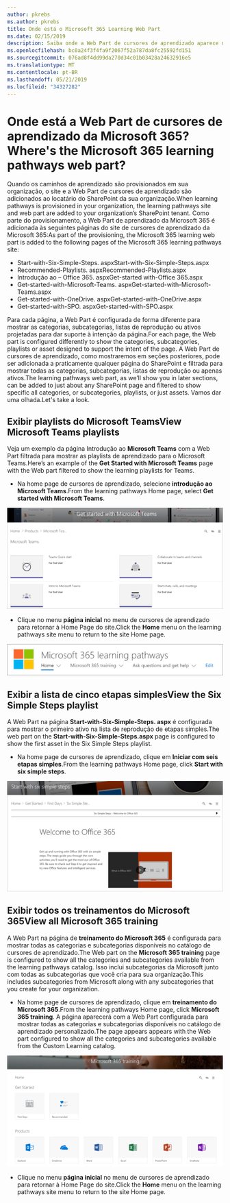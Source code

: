 ```yaml
---
author: pkrebs
ms.author: pkrebs
title: Onde está o Microsoft 365 Learning Web Part
ms.date: 02/15/2019
description: Saiba onde a Web Part de cursores de aprendizado aparece no site de cursores de aprendizado
ms.openlocfilehash: bc0a24f3f4fa9f2067f52a787da8fc25592fd151
ms.sourcegitcommit: 076ad8f4dd99da270d34c01b03428a24632916e5
ms.translationtype: MT
ms.contentlocale: pt-BR
ms.lasthandoff: 05/21/2019
ms.locfileid: "34327282"
---
```

# <a name="wheres-the-microsoft-365-learning-pathways-web-part"></a><span data-ttu-id="e02c9-103">Onde está a Web Part de cursores de aprendizado da Microsoft 365?</span><span class="sxs-lookup"><span data-stu-id="e02c9-103">Where's the Microsoft 365 learning pathways web part?</span></span>

<span data-ttu-id="e02c9-104">Quando os caminhos de aprendizado são provisionados em sua organização, o site e a Web Part de cursores de aprendizado são adicionados ao locatário do SharePoint da sua organização.</span><span class="sxs-lookup"><span data-stu-id="e02c9-104">When learning pathways is provisioned in your organization, the learning pathways site and web part are added to your organization’s SharePoint tenant.</span></span> <span data-ttu-id="e02c9-105">Como parte do provisionamento, a Web Part de aprendizado da Microsoft 365 é adicionada às seguintes páginas do site de cursores de aprendizado da Microsoft 365:</span><span class="sxs-lookup"><span data-stu-id="e02c9-105">As part of the provisioning, the Microsoft 365 learning web part is added to the following pages of the Microsoft 365 learning pathways site:</span></span>

- <span data-ttu-id="e02c9-106">Start-with-Six-Simple-Steps. aspx</span><span class="sxs-lookup"><span data-stu-id="e02c9-106">Start-with-Six-Simple-Steps.aspx</span></span> 
- <span data-ttu-id="e02c9-107">Recommended-Playlists. aspx</span><span class="sxs-lookup"><span data-stu-id="e02c9-107">Recommended-Playlists.aspx</span></span>
- <span data-ttu-id="e02c9-108">Introdução ao – Office 365. aspx</span><span class="sxs-lookup"><span data-stu-id="e02c9-108">Get-started with-Office 365.aspx</span></span>
- <span data-ttu-id="e02c9-109">Get-started-with-Microsoft-Teams. aspx</span><span class="sxs-lookup"><span data-stu-id="e02c9-109">Get-started-with-Microsoft-Teams.aspx</span></span>
- <span data-ttu-id="e02c9-110">Get-started-with-OneDrive. aspx</span><span class="sxs-lookup"><span data-stu-id="e02c9-110">Get-started-with-OneDrive.aspx</span></span>
- <span data-ttu-id="e02c9-111">Get-started-with-SPO. aspx</span><span class="sxs-lookup"><span data-stu-id="e02c9-111">Get-started-with-SPO.aspx</span></span>

<span data-ttu-id="e02c9-112">Para cada página, a Web Part é configurada de forma diferente para mostrar as categorias, subcategorias, listas de reprodução ou ativos projetadas para dar suporte à intenção da página.</span><span class="sxs-lookup"><span data-stu-id="e02c9-112">For each page, the Web part is configured differently to show the categories, subcategories, playlists or asset designed to support the intent of the page.</span></span> <span data-ttu-id="e02c9-113">A Web Part de cursores de aprendizado, como mostraremos em seções posteriores, pode ser adicionada a praticamente qualquer página do SharePoint e filtrada para mostrar todas as categorias, subcategorias, listas de reprodução ou apenas ativos.</span><span class="sxs-lookup"><span data-stu-id="e02c9-113">The learning pathways web part, as we’ll show you in later sections, can be added to just about any SharePoint page and filtered to show specific all categories, or subcategories, playlists, or just assets.</span></span> <span data-ttu-id="e02c9-114">Vamos dar uma olhada.</span><span class="sxs-lookup"><span data-stu-id="e02c9-114">Let's take a look.</span></span> 

## <a name="view-microsoft-teams-playlists"></a><span data-ttu-id="e02c9-115">Exibir playlists do Microsoft Teams</span><span class="sxs-lookup"><span data-stu-id="e02c9-115">View Microsoft Teams playlists</span></span>

<span data-ttu-id="e02c9-116">Veja um exemplo da página Introdução ao **Microsoft Teams** com a Web Part filtrada para mostrar as playlists de aprendizado para o Microsoft Teams.</span><span class="sxs-lookup"><span data-stu-id="e02c9-116">Here’s an example of the **Get Started with Microsoft Teams** page with the Web part filtered to show the learning playlists for Teams.</span></span> 

- <span data-ttu-id="e02c9-117">Na home page de cursores de aprendizado, selecione **introdução ao Microsoft Teams**.</span><span class="sxs-lookup"><span data-stu-id="e02c9-117">From the learning pathways Home page, select **Get started with Microsoft Teams**.</span></span>

![CG-whereiswp-Teams. png](media/cg-whereiswp-teams.png)

- <span data-ttu-id="e02c9-119">Clique no menu **página inicial** no menu de cursores de aprendizado para retornar à Home Page do site.</span><span class="sxs-lookup"><span data-stu-id="e02c9-119">Click the **Home** menu on the learning pathways site menu to return to the site Home page.</span></span>

![CG-homebtnmenu. png](media/cg-homebtnmenu.png)

## <a name="view-the-six-simple-steps-playlist"></a><span data-ttu-id="e02c9-121">Exibir a lista de cinco etapas simples</span><span class="sxs-lookup"><span data-stu-id="e02c9-121">View the Six Simple Steps playlist</span></span>

<span data-ttu-id="e02c9-122">A Web Part na página **Start-with-Six-Simple-Steps. aspx** é configurada para mostrar o primeiro ativo na lista de reprodução de etapas simples.</span><span class="sxs-lookup"><span data-stu-id="e02c9-122">The web part on the **Start-with-Six-Simple-Steps.aspx** page is configured to show the first asset in the Six Simple Steps playlist.</span></span> 

- <span data-ttu-id="e02c9-123">Na home page de cursores de aprendizado, clique em **Iniciar com seis etapas simples**.</span><span class="sxs-lookup"><span data-stu-id="e02c9-123">From the learning pathways Home page,  click **Start with six simple steps**.</span></span> 

![CG-whereiswp-Six. png](media/cg-whereiswp-six.png)

## <a name="view-all-microsoft-365-training"></a><span data-ttu-id="e02c9-125">Exibir todos os treinamentos do Microsoft 365</span><span class="sxs-lookup"><span data-stu-id="e02c9-125">View all Microsoft 365 training</span></span>

<span data-ttu-id="e02c9-126">A Web Part na página de **treinamento do Microsoft 365** é configurada para mostrar todas as categorias e subcategorias disponíveis no catálogo de cursores de aprendizado.</span><span class="sxs-lookup"><span data-stu-id="e02c9-126">The Web part on the **Microsoft 365 training** page is configured to show all the categories and subcategories available from the learning pathways catalog.</span></span> <span data-ttu-id="e02c9-127">Isso inclui subcategorias da Microsoft junto com todas as subcategorias que você cria para sua organização.</span><span class="sxs-lookup"><span data-stu-id="e02c9-127">This includes subcategories from Microsoft along with any subcategories that you create for your organization.</span></span>

- <span data-ttu-id="e02c9-128">Na home page de cursores de aprendizado, clique em **treinamento do Microsoft 365**.</span><span class="sxs-lookup"><span data-stu-id="e02c9-128">From the learning pathways Home page, click **Microsoft 365 training**.</span></span> <span data-ttu-id="e02c9-129">A página aparecerá com a Web Part configurada para mostrar todas as categorias e subcategorias disponíveis no catálogo de aprendizado personalizado.</span><span class="sxs-lookup"><span data-stu-id="e02c9-129">The page appears appears with the Web part configured to show all the categories and subcategories available from the Custom Learning catalog.</span></span>

![CG-whereiswp-o365. png](media/cg-whereiswp-o365.png)

- <span data-ttu-id="e02c9-131">Clique no menu **página inicial** no menu de cursores de aprendizado para retornar à Home Page do site.</span><span class="sxs-lookup"><span data-stu-id="e02c9-131">Click the **Home** menu on the learning pathways site menu to return to the site Home page.</span></span>


